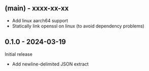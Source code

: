 ## (main) - xxxx-xx-xx

- Add linux aarch64 support
- Statically link openssl on linux (to avoid dependency problems)

## 0.1.0 - 2024-03-19

Initial release

- Add newline-delimited JSON extract
